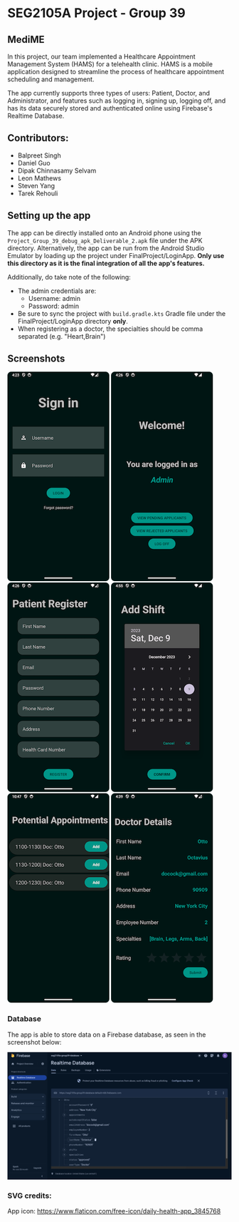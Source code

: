 # SEG2105A Project - Group 39
## MediME

In this project, our team implemented a Healthcare Appointment Management System (HAMS) for a telehealth clinic. HAMS is a mobile application designed to streamline the process of healthcare appointment scheduling and management. 

The app currently supports three types of users: Patient, Doctor, and Administrator, and features such as logging in, signing up, logging off, and has its data securely stored and authenticated online using Firebase's Realtime Database.

## Contributors:

- Balpreet Singh
- Daniel Guo
- Dipak Chinnasamy Selvam
- Leon Mathews
- Steven Yang
- Tarek Rehouli

## Setting up the app

The app can be directly installed onto an Android phone using the `Project_Group_39_debug_apk_Deliverable_2.apk` file under the APK directory. Alternatively, the app can be run from the Android Studio Emulator by loading up the project under FinalProject/LoginApp. **Only use this directory as it is the final integration of all the app's features.**

Additionally, do take note of the following:

- The admin credentials are:
  + Username: admin
  + Password: admin
- Be sure to sync the project with `build.gradle.kts` Gradle file under the FinalProject/LoginApp directory **only**.
- When registering as a doctor, the specialties should be comma separated (e.g. "Heart,Brain")

## Screenshots

![Screenshot of the Login page](Images/App%20Screenshots/Login.png)
![Screenshot of the Succesful Login page](Images/App%20Screenshots/Successful%20Login_Admin.png)
![Screenshot of the Patient Register page](Images/App%20Screenshots/Patient%20Register.png)
![Screenshot of the Date Picker page](Images/App%20Screenshots/Date%20Picker_Add%20Shift_Doctor.png)
![Screenshot of the See Potential Appointments page](Images/App%20Screenshots/See%20Potential%20Appointments_new.png)
![Screenshot of the See Doctor Info page](Images/App%20Screenshots/View%20Doctor%20Info_Rate%20Doctor.png)

### Database

The app is able to store data on a Firebase database, as seen in the screenshot below:

![Screenshot of the database in Firebase](Images/Firebase_Screenshot.png)


### SVG credits:

App icon: https://www.flaticon.com/free-icon/daily-health-app_3845768